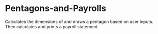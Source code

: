 # Pentagons-and-Payrolls
Calculates the dimensions of and draws a pentagon based on user inputs. Then calculates and prints a payroll statement.
